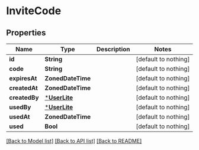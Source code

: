# InviteCode


## Properties
Name | Type | Description | Notes
------------ | ------------- | ------------- | -------------
**id** | **String** |  | [default to nothing]
**code** | **String** |  | [default to nothing]
**expiresAt** | **ZonedDateTime** |  | [default to nothing]
**createdAt** | **ZonedDateTime** |  | [default to nothing]
**createdBy** | [***UserLite**](UserLite.md) |  | [default to nothing]
**usedBy** | [***UserLite**](UserLite.md) |  | [default to nothing]
**usedAt** | **ZonedDateTime** |  | [default to nothing]
**used** | **Bool** |  | [default to nothing]


[[Back to Model list]](../README.md#models) [[Back to API list]](../README.md#api-endpoints) [[Back to README]](../README.md)


